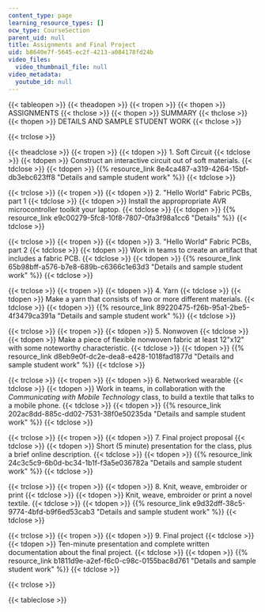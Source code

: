 ```yaml
---
content_type: page
learning_resource_types: []
ocw_type: CourseSection
parent_uid: null
title: Assignments and Final Project
uid: b8640e7f-5645-ec2f-4213-a084178fd24b
video_files:
  video_thumbnail_file: null
video_metadata:
  youtube_id: null
---
```


{{< tableopen >}}
{{< theadopen >}}
{{< tropen >}}
{{< thopen >}}
ASSIGNMENTS
{{< thclose >}}
{{< thopen >}}
SUMMARY
{{< thclose >}}
{{< thopen >}}
DETAILS AND SAMPLE STUDENT WORK
{{< thclose >}}

{{< trclose >}}

{{< theadclose >}}
{{< tropen >}}
{{< tdopen >}}
1\. Soft Circuit
{{< tdclose >}}
{{< tdopen >}}
Construct an interactive circuit out of soft materials.
{{< tdclose >}}
{{< tdopen >}}
{{% resource_link 8e4ca487-a319-4264-15bf-db3ebc623ff8 "Details and sample student work" %}}
{{< tdclose >}}

{{< trclose >}}
{{< tropen >}}
{{< tdopen >}}
2\. "Hello World" Fabric PCBs, part 1
{{< tdclose >}}
{{< tdopen >}}
Install the appropropriate AVR microcontroller toolkit your laptop.
{{< tdclose >}}
{{< tdopen >}}
{{% resource_link e9c00279-5fc8-10f8-7807-0fa3f98a1cc6 "Details" %}}
{{< tdclose >}}

{{< trclose >}}
{{< tropen >}}
{{< tdopen >}}
3\. "Hello World" Fabric PCBs, part 2
{{< tdclose >}}
{{< tdopen >}}
Work in teams to create an artifact that includes a fabric PCB.
{{< tdclose >}}
{{< tdopen >}}
{{% resource_link 65b98bff-a576-b7e8-689b-c6366c1e63d3 "Details and sample student work" %}}
{{< tdclose >}}

{{< trclose >}}
{{< tropen >}}
{{< tdopen >}}
4\. Yarn
{{< tdclose >}}
{{< tdopen >}}
Make a yarn that consists of two or more different materials.
{{< tdclose >}}
{{< tdopen >}}
{{% resource_link 89220475-f26b-95a1-2be5-4f3479ca391a "Details and sample student work" %}}
{{< tdclose >}}

{{< trclose >}}
{{< tropen >}}
{{< tdopen >}}
5\. Nonwoven
{{< tdclose >}}
{{< tdopen >}}
Make a piece of flexible nonwoven fabric at least 12"x12" with some noteworthy characteristic.
{{< tdclose >}}
{{< tdopen >}}
{{% resource_link d8eb9e0f-dc2e-dea8-e428-1018fad1877d "Details and sample student work" %}}
{{< tdclose >}}

{{< trclose >}}
{{< tropen >}}
{{< tdopen >}}
6\. Networked wearable
{{< tdclose >}}
{{< tdopen >}}
Work in teams, in collaboration with the _Communicating with Mobile Technology_ class, to build a textile that talks to a mobile phone.
{{< tdclose >}}
{{< tdopen >}}
{{% resource_link 202ac8dd-885c-dd02-7531-38f0e50235da "Details and sample student work" %}}
{{< tdclose >}}

{{< trclose >}}
{{< tropen >}}
{{< tdopen >}}
7\. Final project proposal
{{< tdclose >}}
{{< tdopen >}}
Short (5 minute) presentation for the class, plus a brief online description.
{{< tdclose >}}
{{< tdopen >}}
{{% resource_link 24c3c5c9-6b0d-bc34-1b1f-f3a5e036782a "Details and sample student work" %}}
{{< tdclose >}}

{{< trclose >}}
{{< tropen >}}
{{< tdopen >}}
8\. Knit, weave, embroider or print
{{< tdclose >}}
{{< tdopen >}}
Knit, weave, embroider or print a novel textile.
{{< tdclose >}}
{{< tdopen >}}
{{% resource_link e9d32dff-38c5-9774-4bfd-b9f6ed53cab3 "Details and sample student work" %}}
{{< tdclose >}}

{{< trclose >}}
{{< tropen >}}
{{< tdopen >}}
9\. Final project
{{< tdclose >}}
{{< tdopen >}}
Ten-minute presentation and complete written documentation about the final project.
{{< tdclose >}}
{{< tdopen >}}
{{% resource_link b1811d9e-a2ef-f6c0-c98c-0155bac8d761 "Details and sample student work" %}}
{{< tdclose >}}

{{< trclose >}}

{{< tableclose >}}